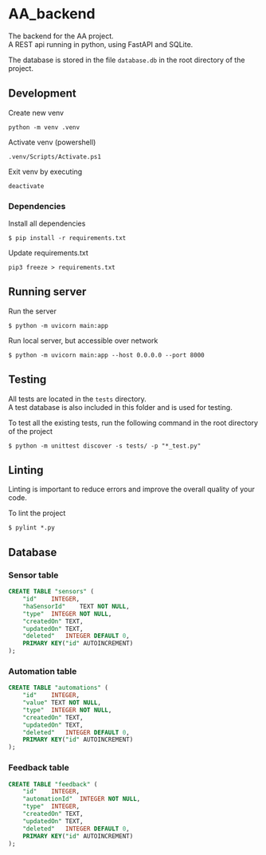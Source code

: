 # AA_backend

The backend for the AA project.\
A REST api running in python, using FastAPI and SQLite.

The database is stored in the file `database.db` in the root directory of the project.



## Development

Create new venv
```
python -m venv .venv
```

Activate venv (powershell)
```
.venv/Scripts/Activate.ps1
```

Exit venv by executing
```
deactivate
```
### Dependencies
Install all dependencies
```
$ pip install -r requirements.txt
```

Update  requirements.txt 
```
pip3 freeze > requirements.txt 
```

## Running server
Run the server
```
$ python -m uvicorn main:app
```

Run local server, but accessible over network
```
$ python -m uvicorn main:app --host 0.0.0.0 --port 8000
```

## Testing

All tests are located in the `tests` directory.\
A test database is also included in this folder and is used for testing.

To test all the existing tests, run the following command in the root directory of the project
```
$ python -m unittest discover -s tests/ -p "*_test.py"
```

## Linting
Linting is important to reduce errors and improve the overall quality of your code.

To lint the project
```
$ pylint *.py 
```

## Database

### Sensor table
```sql
CREATE TABLE "sensors" (
	"id"	INTEGER,
	"haSensorId"	TEXT NOT NULL,
	"type"	INTEGER NOT NULL,
	"createdOn"	TEXT,
	"updatedOn"	TEXT,
	"deleted"	INTEGER DEFAULT 0,
	PRIMARY KEY("id" AUTOINCREMENT)
);
```

### Automation table
```sql
CREATE TABLE "automations" (
	"id"	INTEGER,
	"value"	TEXT NOT NULL,
	"type"	INTEGER NOT NULL,
	"createdOn"	TEXT,
	"updatedOn"	TEXT,
	"deleted"	INTEGER DEFAULT 0,
	PRIMARY KEY("id" AUTOINCREMENT)
);
```

### Feedback table
```sql
CREATE TABLE "feedback" (
	"id"	INTEGER,
	"automationId"	INTEGER NOT NULL,
	"type"	INTEGER,
	"createdOn"	TEXT,
	"updatedOn"	TEXT,
	"deleted"	INTEGER DEFAULT 0,
	PRIMARY KEY("id" AUTOINCREMENT)
);
```